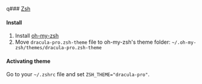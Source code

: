   q### [Zsh](http://zsh.org/)

#### Install

1. Install [oh-my-zsh](https://github.com/robbyrussell/oh-my-zsh/)
2. Move `dracula-pro.zsh-theme` file to oh-my-zsh's theme folder: `~/.oh-my-zsh/themes/dracula-pro.zsh-theme`

#### Activating theme

Go to your `~/.zshrc` file and set `ZSH_THEME="dracula-pro"`.